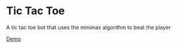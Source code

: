 # Tic Tac Toe
A tic tac toe bot that uses the minimax algorithm to beat the player


[Demo](https://saahil-khatkhate.github.io/tic-tac-toe-bot/)
